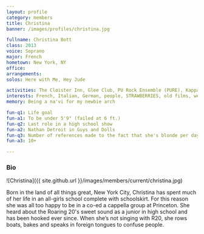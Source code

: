 ```yaml
---
layout: profile
category: members
title: Christina
banner: /images/profiles/christina.jpg

fullname: Christina Bott
class: 2013
voice: Soprano
major: French
hometown: New York, NY
office:
arrangements:
solos: Here with Me, Hey Jude

activities: The Cloister Inn, Glee Club, PU Rock Ensemble (PURE), Kappa Kappa Gamma Sorority, Princeton Opera Company, Princeton University Players (PUP), L'Avant Scene (French Theater Troupe)
interests: French, Italian, German, people, STRAWBERRIES, old films, wearing heels unnecessarily, Earl Grey tea, legos, making cat noises
memory: Being a na'vi for my newbie arch

fun-q1: Life goal
fun-a1: To be under 5'9" (failed at 6 ft.)
fun-q2: Last role in a high school show
fun-a2: Nathan Detroit in Guys and Dolls
fun-q3: Number of references made to the fact that she's blonde per day
fun-a3: 10+

---
```


### Bio

![Christina]({{ site.github.url }}/images/members/current/christina.jpg)

Born in the land of all things great, New York City, Christina has
spent much of her life in an all-girls school complete with
schoolskirt. For this reason she was all too happy to be in a co-ed a
cappella group at Princeton. She heard about the Roaring 20's sweet
sound as a junior in high school and has been hooked ever since. When
she’s not singing with R20, she rows boats, bakes and speaks in
foreign tongues to confuse people.
